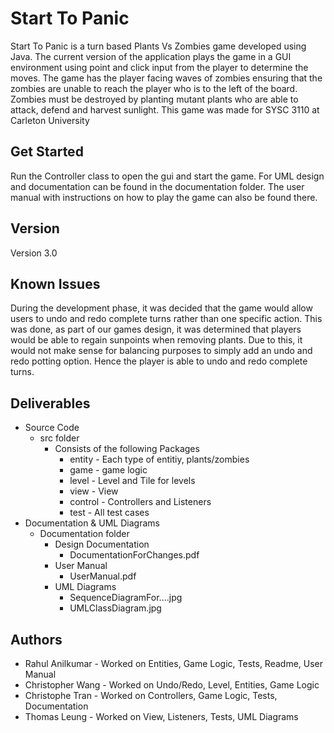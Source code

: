# Start To Panic

Start To Panic is a turn based Plants Vs Zombies game developed using Java. 
The current version of the application plays the game in a GUI environment 
using point and click input from the player to determine the moves. 
The game has the player facing waves of zombies ensuring that the zombies are unable to reach the player who is to the left of the board. 
Zombies must be destroyed by planting mutant plants who are able to attack, defend and harvest sunlight. This game was made for SYSC 3110 at Carleton University

## Get Started

Run the Controller class to open the gui and start the game. For UML design and documentation can be found in the documentation folder. The user manual with instructions on how to play the game can also be found there.

## Version

Version 3.0 

## Known Issues

During the development phase, it was decided that the game would allow users to undo and redo complete turns rather than one specific action. This was done, as part of our games design, it was determined that players would be able to regain sunpoints when removing plants. Due to this, it would not make sense for balancing purposes to simply add an undo and redo potting option. Hence the player is able to undo and redo complete turns.

## Deliverables

* Source Code
  * src folder
    * Consists of the following Packages
      * entity - Each type of entitiy, plants/zombies
      * game  - game logic
      * level - Level and Tile for levels
      * view - View
      * control - Controllers and Listeners
      * test - All test cases
* Documentation & UML Diagrams
  * Documentation folder
    * Design Documentation
      * DocumentationForChanges.pdf
    * User Manual
      * UserManual.pdf
    * UML Diagrams
      * SequenceDiagramFor....jpg
      * UMLClassDiagram.jpg

## Authors

* Rahul Anilkumar - Worked on Entities, Game Logic, Tests, Readme, User Manual
* Christopher Wang - Worked on Undo/Redo, Level, Entities, Game Logic
* Christophe Tran - Worked on Controllers, Game Logic, Tests, Documentation
* Thomas Leung - Worked on View, Listeners, Tests, UML Diagrams
